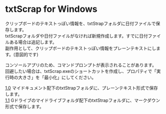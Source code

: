 # txtScrap for Windows

クリップボードのテキストっぽい情報を、txtStrapフォルダに日付ファイルで保存します。  
txtScrapフォルダや日付ファイルがなければ新規作成します。すでに日付ファイルある場合は追記します。  
副作用として、クリップボードのテキストっぽい情報をプレーンテキストにします。(意図的です)  
  
コンソールアプリのため、コマンドプロンプトが表示されることがあります。  
回避したい場合は、txtScrap.exeのショートカットを作成し、プロパティで「実行時の大きさ」を「最小化」にしてください。  

[1.0](https://github.com/thrashem/txtScrap/releases/tag/1.0) マイドキュメント配下のtxtStrapフォルダに、プレーンテキスト形式で保存します。  
[1.1](https://github.com/thrashem/txtScrap/releases/tag/1.1) Gドライブのマイドライブフォルダ配下のtxtStrapフォルダに、マークダウン形式で保存します。
